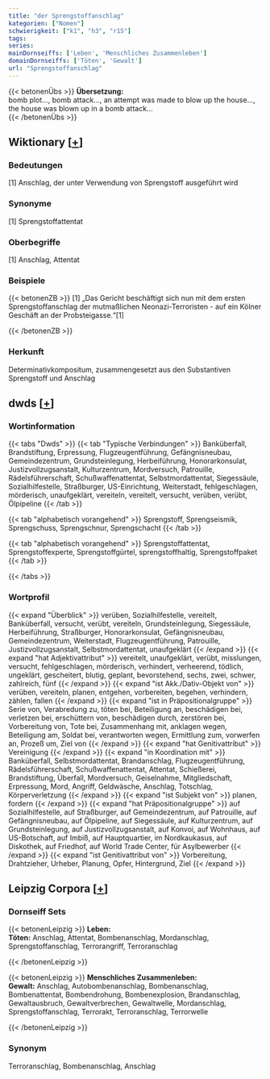 ```yaml
---
title: "der Sprengstoffanschlag"
kategorien: ["Nomen"]
schwierigkeit: ["k1", "h3", "r15"]
tags:
series:
mainDornseiffs: ['Leben', 'Menschliches Zusammenleben']
domainDornseiffs: ['Töten', 'Gewalt']
url: "Sprengstoffanschlag"
---
```


{{< betonenÜbs >}}
**Übersetzung:**  
bomb plot..., bomb attack..., an attempt was made to blow up the house..., the house was blown up in a bomb attack...  
{{< /betonenÜbs >}}

## Wiktionary [[+](https://de.wiktionary.org/wiki/Sprengstoffanschlag)]

### Bedeutungen
[1] Anschlag, der unter Verwendung von Sprengstoff ausgeführt wird  

### Synonyme
[1] Sprengstoffattentat  

### Oberbegriffe
[1] Anschlag, Attentat  

### Beispiele
{{< betonenZB >}}
[1] „Das Gericht beschäftigt sich nun mit dem ersten Sprengstoffanschlag der mutmaßlichen Neonazi-Terroristen - auf ein Kölner Geschäft an der Probsteigasse.“[1]  

{{< /betonenZB >}}
### Herkunft
Determinativkompositum, zusammengesetzt aus den Substantiven Sprengstoff und Anschlag  



## dwds [[+](https://www.dwds.de/wb/Sprengstoffanschlag)]

### Wortinformation
{{< tabs "Dwds" >}}
{{< tab "Typische Verbindungen" >}}
Banküberfall, Brandstiftung, Erpressung, Flugzeugentführung, Gefängnisneubau, Gemeindezentrum, Grundsteinlegung, Herbeiführung, Honorarkonsulat, Justizvollzugsanstalt, Kulturzentrum, Mordversuch, Patrouille, Rädelsführerschaft, Schußwaffenattentat, Selbstmordattentat, Siegessäule, Sozialhilfestelle, Straßburger, US-Einrichtung, Weiterstadt, fehlgeschlagen, mörderisch, unaufgeklärt, vereiteln, vereitelt, versucht, verüben, verübt, Ölpipeline
{{< /tab >}}

{{< tab "alphabetisch vorangehend" >}}
Sprengstoff, Sprengseismik, Sprengschuss, Sprengschnur, Sprengschacht
{{< /tab >}}

{{< tab "alphabetisch vorangehend" >}}
Sprengstoffattentat, Sprengstoffexperte, Sprengstoffgürtel, sprengstoffhaltig, Sprengstoffpaket
{{< /tab >}}

{{< /tabs >}}

### Wortprofil
{{< expand "Überblick" >}} verüben, Sozialhilfestelle, vereitelt, Banküberfall, versucht, verübt, vereiteln, Grundsteinlegung, Siegessäule, Herbeiführung, Straßburger, Honorarkonsulat, Gefängnisneubau, Gemeindezentrum, Weiterstadt, Flugzeugentführung, Patrouille, Justizvollzugsanstalt, Selbstmordattentat, unaufgeklärt {{< /expand >}}
{{< expand "hat Adjektivattribut" >}} vereitelt, unaufgeklärt, verübt, misslungen, versucht, fehlgeschlagen, mörderisch, verhindert, verheerend, tödlich, ungeklärt, gescheitert, blutig, geplant, bevorstehend, sechs, zwei, schwer, zahlreich, fünf {{< /expand >}}
{{< expand "ist Akk./Dativ-Objekt von" >}} verüben, vereiteln, planen, entgehen, vorbereiten, begehen, verhindern, zählen, fallen {{< /expand >}}
{{< expand "ist in Präpositionalgruppe" >}} Serie von, Verabredung zu, töten bei, Beteiligung an, beschädigen bei, verletzen bei, erschüttern von, beschädigen durch, zerstören bei, Vorbereitung von, Tote bei, Zusammenhang mit, anklagen wegen, Beteiligung am, Soldat bei, verantworten wegen, Ermittlung zum, vorwerfen an, Prozeß um, Ziel von {{< /expand >}}
{{< expand "hat Genitivattribut" >}} Vereinigung {{< /expand >}}
{{< expand "in Koordination mit" >}} Banküberfall, Selbstmordattentat, Brandanschlag, Flugzeugentführung, Rädelsführerschaft, Schußwaffenattentat, Attentat, Schießerei, Brandstiftung, Überfall, Mordversuch, Geiselnahme, Mitgliedschaft, Erpressung, Mord, Angriff, Geldwäsche, Anschlag, Totschlag, Körperverletzung {{< /expand >}}
{{< expand "ist Subjekt von" >}} planen, fordern {{< /expand >}}
{{< expand "hat Präpositionalgruppe" >}} auf Sozialhilfestelle, auf Straßburger, auf Gemeindezentrum, auf Patrouille, auf Gefängnisneubau, auf Ölpipeline, auf Siegessäule, auf Kulturzentrum, auf Grundsteinlegung, auf Justizvollzugsanstalt, auf Konvoi, auf Wohnhaus, auf US-Botschaft, auf Imbiß, auf Hauptquartier, im Nordkaukasus, auf Diskothek, auf Friedhof, auf World Trade Center, für Asylbewerber {{< /expand >}}
{{< expand "ist Genitivattribut von" >}} Vorbereitung, Drahtzieher, Urheber, Planung, Opfer, Hintergrund, Ziel {{< /expand >}}

## Leipzig Corpora [[+](https://corpora.uni-leipzig.de/en/res?word=Sprengstoffanschlag&corpusId=deu_newscrawl-public_2018)]

### Dornseiff Sets
{{< betonenLeipzig >}}
**Leben:**  
**Töten:** Anschlag, Attentat, Bombenanschlag, Mordanschlag, Sprengstoffanschlag, Terrorangriff, Terroranschlag  

{{< /betonenLeipzig >}}


{{< betonenLeipzig >}}
**Menschliches Zusammenleben:**  
**Gewalt:** Anschlag, Autobombenanschlag, Bombenanschlag, Bombenattentat, Bombendrohung, Bombenexplosion, Brandanschlag, Gewaltausbruch, Gewaltverbrechen, Gewaltwelle, Mordanschlag, Sprengstoffanschlag, Terrorakt, Terroranschlag, Terrorwelle  

{{< /betonenLeipzig >}}

### Synonym
Terroranschlag, Bombenanschlag, Anschlag

